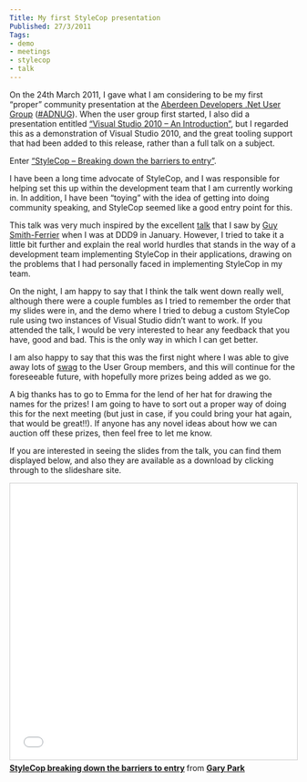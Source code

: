 ```yaml
---
Title: My first StyleCop presentation
Published: 27/3/2011
Tags:
- demo
- meetings
- stylecop
- talk
---
```


On the 24th March 2011, I gave what I am considering to be my first “proper” community presentation at the [Aberdeen Developers .Net User Group](http://www.aberdeendevelopers.co.uk/Home.aspx) ([#ADNUG](http://twitter.com/#search?q=%23ADNUG)). When the user group first started, I also did a presentation entitled [“Visual Studio 2010 – An Introduction”](http://www.aberdeendevelopers.co.uk/Meetings/Visual-Studio-2010---An-Introduction.aspx), but I regarded this as a demonstration of Visual Studio 2010, and the great tooling support that had been added to this release, rather than a full talk on a subject.

Enter [“StyleCop – Breaking down the barriers to entry”](http://www.aberdeendevelopers.co.uk/Meetings/StyleCop-Barriers-To-Entry.aspx).

I have been a long time advocate of StyleCop, and I was responsible for helping set this up within the development team that I am currently working in. In addition, I have been “toying” with the idea of getting into doing community speaking, and StyleCop seemed like a good entry point for this.

This talk was very much inspired by the excellent [talk](http://developerdeveloperdeveloper.com/ddd9/ViewSession.aspx?SessionID=525) that I saw by [Guy Smith-Ferrier](http://guysmithferrier.com/) when I was at DDD9 in January. However, I tried to take it a little bit further and explain the real world hurdles that stands in the way of a development team implementing StyleCop in their applications, drawing on the problems that I had personally faced in implementing StyleCop in my team.

On the night, I am happy to say that I think the talk went down really well, although there were a couple fumbles as I tried to remember the order that my slides were in, and the demo where I tried to debug a custom StyleCop rule using two instances of Visual Studio didn’t want to work. If you attended the talk, I would be very interested to hear any feedback that you have, good and bad. This is the only way in which I can get better.

I am also happy to say that this was the first night where I was able to give away lots of [swag](http://www.gep13.co.uk/blog/confirmed-swag-for-adnug-events) to the User Group members, and this will continue for the foreseeable future, with hopefully more prizes being added as we go.

A big thanks has to go to Emma for the lend of her hat for drawing the names for the prizes! I am going to have to sort out a proper way of doing this for the next meeting (but just in case, if you could bring your hat again, that would be great!!). If anyone has any novel ideas about how we can auction off these prizes, then feel free to let me know.

If you are interested in seeing the slides from the talk, you can find them displayed below, and also they are available as a download by clicking through to the slideshare site.

<iframe src="//www.slideshare.net/slideshow/embed_code/key/HZqUa62BEbfKQV" width="595" height="485" frameborder="0" marginwidth="0" marginheight="0" scrolling="no" style="border:1px solid #CCC; border-width:1px; margin-bottom:5px; max-width: 100%;" allowfullscreen> </iframe> <div style="margin-bottom:5px"> <strong> <a href="//www.slideshare.net/gep13/style-cop-breaking-down-the-barriers-to-entry" title="StyleCop breaking down the barriers to entry" target="_blank">StyleCop breaking down the barriers to entry</a> </strong> from <strong><a target="_blank" href="//www.slideshare.net/gep13">Gary Park</a></strong> </div>
